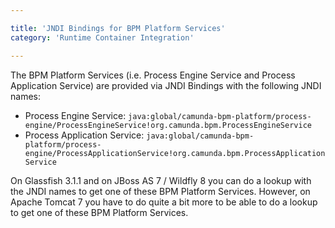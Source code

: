 ```yaml
---

title: 'JNDI Bindings for BPM Platform Services'
category: 'Runtime Container Integration'

---
```


The BPM Platform Services (i.e. Process Engine Service and Process Application Service) are provided via JNDI Bindings with the following JNDI names:

* Process Engine Service: `java:global/camunda-bpm-platform/process-engine/ProcessEngineService!org.camunda.bpm.ProcessEngineService`
* Process Application Service: `java:global/camunda-bpm-platform/process-engine/ProcessApplicationService!org.camunda.bpm.ProcessApplicationService`

On Glassfish 3.1.1 and on JBoss AS 7 / Wildfly 8 you can do a lookup with the JNDI names to get one of these BPM Platform Services. However, on Apache Tomcat 7 you have to do quite a bit more to be able to do a lookup to get one of these BPM Platform Services.